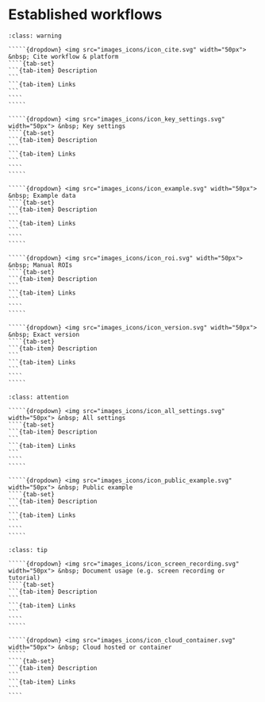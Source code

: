 # Established workflows


``````{admonition} Minimal 
:class: warning

`````{dropdown} <img src="images_icons/icon_cite.svg" width="50px"> &nbsp; Cite workflow & platform
````{tab-set}
```{tab-item} Description
```
```{tab-item} Links
```
````
````` 

`````{dropdown} <img src="images_icons/icon_key_settings.svg" width="50px"> &nbsp; Key settings
````{tab-set}
```{tab-item} Description
```
```{tab-item} Links
```
````
````` 

`````{dropdown} <img src="images_icons/icon_example.svg" width="50px"> &nbsp; Example data
````{tab-set}
```{tab-item} Description
```
```{tab-item} Links
```
````
````` 

`````{dropdown} <img src="images_icons/icon_roi.svg" width="50px"> &nbsp; Manual ROIs
````{tab-set}
```{tab-item} Description
```
```{tab-item} Links
```
````
````` 

`````{dropdown} <img src="images_icons/icon_version.svg" width="50px"> &nbsp; Exact version
````{tab-set}
```{tab-item} Description
```
```{tab-item} Links
```
````
````` 

``````

``````{admonition} Recommended
:class: attention

`````{dropdown} <img src="images_icons/icon_all_settings.svg" width="50px"> &nbsp; All settings
````{tab-set}
```{tab-item} Description
```
```{tab-item} Links
```
````
````` 

`````{dropdown} <img src="images_icons/icon_public_example.svg" width="50px"> &nbsp; Public example
````{tab-set}
```{tab-item} Description
```
```{tab-item} Links
```
````
````` 

``````

``````{admonition} Ideal
:class: tip

`````{dropdown} <img src="images_icons/icon_screen_recording.svg" width="50px"> &nbsp; Document usage (e.g. screen recording or tutorial)
````{tab-set}
```{tab-item} Description
```
```{tab-item} Links
```
````
````` 

`````{dropdown} <img src="images_icons/icon_cloud_container.svg" width="50px"> &nbsp; Cloud hosted or container
````` 
````{tab-set}
```{tab-item} Description
```
```{tab-item} Links
```
````

``````

<!--Notes which will not be shown on the actual page-->